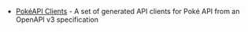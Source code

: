 * [PokéAPI Clients](https://github.com/cliffano/pokeapi-clients) - A set of generated API clients for Poké API from an OpenAPI v3 specification
